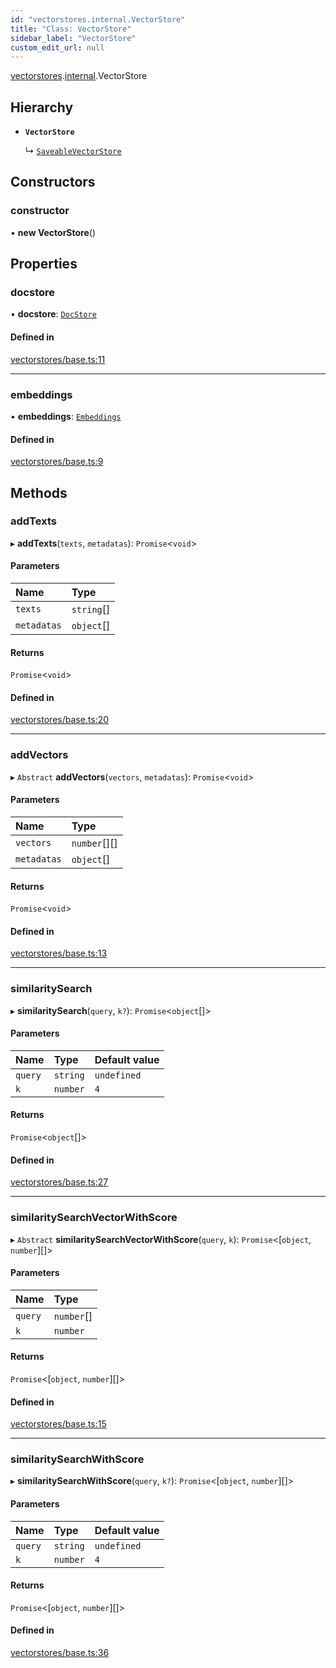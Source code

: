```yaml
---
id: "vectorstores.internal.VectorStore"
title: "Class: VectorStore"
sidebar_label: "VectorStore"
custom_edit_url: null
---
```


[vectorstores](../modules/vectorstores.md).[internal](../modules/vectorstores.internal.md).VectorStore

## Hierarchy

- **`VectorStore`**

  ↳ [`SaveableVectorStore`](vectorstores.internal.SaveableVectorStore.md)

## Constructors

### constructor

• **new VectorStore**()

## Properties

### docstore

• **docstore**: [`DocStore`](../interfaces/vectorstores.internal.DocStore.md)

#### Defined in

[vectorstores/base.ts:11](https://github.com/hwchase17/langchainjs/blob/f0c297a/langchain/vectorstores/base.ts#L11)

___

### embeddings

• **embeddings**: [`Embeddings`](embeddings.internal.Embeddings.md)

#### Defined in

[vectorstores/base.ts:9](https://github.com/hwchase17/langchainjs/blob/f0c297a/langchain/vectorstores/base.ts#L9)

## Methods

### addTexts

▸ **addTexts**(`texts`, `metadatas`): `Promise`<`void`\>

#### Parameters

| Name | Type |
| :------ | :------ |
| `texts` | `string`[] |
| `metadatas` | `object`[] |

#### Returns

`Promise`<`void`\>

#### Defined in

[vectorstores/base.ts:20](https://github.com/hwchase17/langchainjs/blob/f0c297a/langchain/vectorstores/base.ts#L20)

___

### addVectors

▸ `Abstract` **addVectors**(`vectors`, `metadatas`): `Promise`<`void`\>

#### Parameters

| Name | Type |
| :------ | :------ |
| `vectors` | `number`[][] |
| `metadatas` | `object`[] |

#### Returns

`Promise`<`void`\>

#### Defined in

[vectorstores/base.ts:13](https://github.com/hwchase17/langchainjs/blob/f0c297a/langchain/vectorstores/base.ts#L13)

___

### similaritySearch

▸ **similaritySearch**(`query`, `k?`): `Promise`<`object`[]\>

#### Parameters

| Name | Type | Default value |
| :------ | :------ | :------ |
| `query` | `string` | `undefined` |
| `k` | `number` | `4` |

#### Returns

`Promise`<`object`[]\>

#### Defined in

[vectorstores/base.ts:27](https://github.com/hwchase17/langchainjs/blob/f0c297a/langchain/vectorstores/base.ts#L27)

___

### similaritySearchVectorWithScore

▸ `Abstract` **similaritySearchVectorWithScore**(`query`, `k`): `Promise`<[`object`, `number`][]\>

#### Parameters

| Name | Type |
| :------ | :------ |
| `query` | `number`[] |
| `k` | `number` |

#### Returns

`Promise`<[`object`, `number`][]\>

#### Defined in

[vectorstores/base.ts:15](https://github.com/hwchase17/langchainjs/blob/f0c297a/langchain/vectorstores/base.ts#L15)

___

### similaritySearchWithScore

▸ **similaritySearchWithScore**(`query`, `k?`): `Promise`<[`object`, `number`][]\>

#### Parameters

| Name | Type | Default value |
| :------ | :------ | :------ |
| `query` | `string` | `undefined` |
| `k` | `number` | `4` |

#### Returns

`Promise`<[`object`, `number`][]\>

#### Defined in

[vectorstores/base.ts:36](https://github.com/hwchase17/langchainjs/blob/f0c297a/langchain/vectorstores/base.ts#L36)
